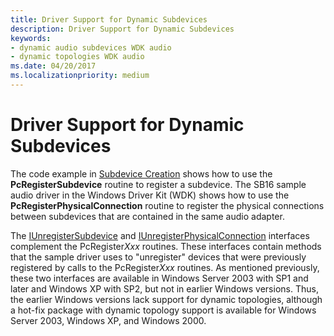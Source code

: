 ```yaml
---
title: Driver Support for Dynamic Subdevices
description: Driver Support for Dynamic Subdevices
keywords:
- dynamic audio subdevices WDK audio
- dynamic topologies WDK audio
ms.date: 04/20/2017
ms.localizationpriority: medium
---
```


# Driver Support for Dynamic Subdevices


The code example in [Subdevice Creation](subdevice-creation.md) shows how to use the **PcRegisterSubdevice** routine to register a subdevice. The SB16 sample audio driver in the Windows Driver Kit (WDK) shows how to use the **PcRegisterPhysicalConnection** routine to register the physical connections between subdevices that are contained in the same audio adapter.

The [IUnregisterSubdevice](/windows-hardware/drivers/ddi/portcls/nn-portcls-iunregistersubdevice) and [IUnregisterPhysicalConnection](/windows-hardware/drivers/ddi/portcls/nn-portcls-iunregisterphysicalconnection) interfaces complement the PcRegister*Xxx* routines. These interfaces contain methods that the sample driver uses to "unregister" devices that were previously registered by calls to the PcRegister*Xxx* routines. As mentioned previously, these two interfaces are available in Windows Server 2003 with SP1 and later and Windows XP with SP2, but not in earlier Windows versions. Thus, the earlier Windows versions lack support for dynamic topologies, although a hot-fix package with dynamic topology support is available for Windows Server 2003, Windows XP, and Windows 2000.

 

